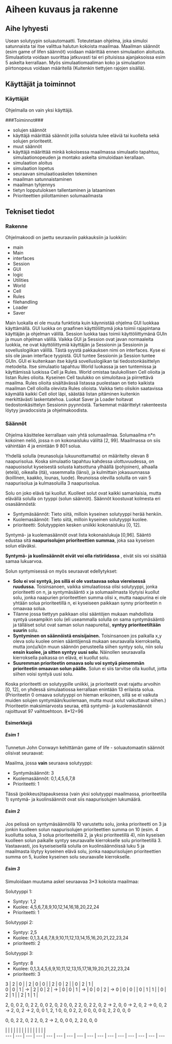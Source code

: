 Aiheen kuvaus ja rakenne
========================

Aihe lyhyesti
-------------
 
Usean solutyypin soluautomaatti. Toteutetaan ohjelma, joka simuloi satunnaista tai itse valittua 
halutun kokoista maailmaa. Maailman säännöt (esim game of lifen säännöt) voidaan määrittää
ennen simulaation aloitusta. Simulaatiota voidaan suorittaa jatkuvasti tai eri pituisissa
ajanjaksoissa esim 5 askelta kerrallaan. Myös simulaatiomaaliman koko ja simulaation piirtonopeus
voidaan määritellä (Kuitenkin tiettyjen rajojen sisällä). 


Käyttäjät ja toiminnot
----------------------

### Käyttäjät ###
Ohjelmalla on vain yksi käyttäjä.

###Toiminnot###
* solujen säännöt
 * käyttäjä määrittää säännöt joilla soluista tulee eläviä tai kuolleita sekä solujen prioriteetit.
* muut säännöt
 * käyttäjä määrittää minkä kokoisessa maailmassa simulaatio tapahtuu, simulaationopeuden ja montako askelta simuloidaan kerallaan.
* simulaation aloitus
* simulaation lopetus
* seuraavan simulaatioaskelen tekeminen
* maailman satunnaistaminen
* maailman tyhjennys
* tietyn lopputuloksen tallentaminen ja lataaminen
* Prioriteettien piilottaminen solumaailmasta

Tekniset tiedot
---------------

### Rakenne ###

Ohjelmakoodi on jaettu seuraaviin pakkauksiin ja luokkiin:
 * main
  * Main
 * interfaces
  * Session
  * GUI
 * logic
  * Utilities
  * World
  * Cell
  * Rules
 * filehandling
  * Loader
  * Saver

Main luokalla ei ole muuta funktiota kuin käynnistää ohjelma GUI luokkaa käyttämällä.
GUI luokka on graafinen käyttöliittymä joka toimii rajapintana käyttäjän ja ohjelman välillä.
Session luokka taas toimii käyttöliittymänä GUIn ja muun ohjelman välillä. Vaikka GUI ja Session
ovat javan normaaleita luokkia, ne ovat käyttöliittymiä käyttäjän ja Sessionin ja Sessionin
ja sovelluslogiikan välillä. Tästä syystä pakkauksen nimi on interfaces. Kyse ei siis ole 
javan interface tyypistä. GUI tuntee Sessionin ja Session tuntee GUIn. GUI ei
kuitenkaan itse käytä sovelluslogiikan tai tiedostonkäsittelyn metodeita. Itse simulaatio
tapahtuu World luokassa ja sen tuntemissa ja käyttämissä luokissa Cell ja Rules. World
omistaa taulukollisen Cell olioita ja listan Rules olioita. Kyseinen Cell taulukko on
simuloitava ja piirrettävä maailma. Rules olioita sisältävässä listassa puolestaan on tieto
kaikista maailman Cell olioilla olevista Rules olioista. Vaikka tieto olisikin saatavissa
käymällä kaikki Cell oliot läpi, säästää listan pitäminen kuitenkin merkittävästi laskentatehoa.
Luokat Saver ja Loader hoitavat tiedostonkäsittelyn Sessionin pyynnöstä. Tarkemmat määrittelyt
rakenteesta löytyy javadocsista ja ohjelmakoodista.

### Säännöt ###

Ohjelma käsittelee kerrallaan vain yhtä solumaailmaa. Solumaailma n*n kokoinen neliö,
jossa n on kokonaisluku väliltä [2, 99]. Maailmassa on siis vähintään 4 ja enintään 9 801 solua. 

Yhdellä solulla (reunasoluja lukuunottamatta) on määritelty olevan 8 naapurisolua. Koska 
simulaatio tapahtuu kahdessa ulottuvuudessa, on naapuoisolut kyseisestä solusta katsottuna
ylhäällä (pohjoinen), alhaalla (etelä), oikealla (itä), vasemmalla (länsi), ja kulmittain
jokasuunnassa (koillinen, kaakko, lounas, luode). Reunoissa olevilla soluilla on vain 5 
naapurisolua ja kulmasoluilla 3 naapurisolua.

Solu on joko elävä tai kuollut. Kuolleet solut ovat kaikki samanlaisia, mutta elävällä solulla
on tyyppi (solun säännöt). Säännöt koostuvat kolmesta eri osasäännöstä:
 * Syntymäsäännöt: Tieto siitä, milloin kyseinen solutyyppi herää henkiin.
 * Kuolemasäännöt: Tieto siitä, milloin kyseinen solutyyppi kuolee.
 * prioriteetti: Solutyyppien kesken uniikki kokonaisluku [0, 12].

Syntymä- ja kuolemasäännöt ovat lista kokonaislukuja [0,96]. Sääntö edustaa sitä **naapurisolujen
prioriteettien summaa**, joka saa kyseisen solun eläväksi.

**Syntymä- ja kuolinsäännöt eivät voi olla ristiriidassa** , eivät siis voi sisältää samaa lukuarvoa.

Solun syntymisessä on myös seuraavat edellytykset:
 * **Solu ei voi syntyä, jos sillä ei ole vastaavaa solua viereisessä ruudussa.** Toisinsanoen,
vaikka simulaatiossa olisi solutyyppi, jonka prioriteetti on n, ja syntymäsääntö x ja
solumaailmasta löytyisi kuollut solu, jonka naapurien prioriteettien summa olisi x, mutta naapurina
ei ole yhtään solua prioriteetillä n, ei kyseiseen paikkaan synny prioriteetin n omaavaa solua.
 * Tilanne jossa tiettyyn paikkaan olisi sääntöjen mukaan mahdollista syntyä useampikin solu
(eli useammalla solulla on sama syntymäsääntö ja tälläiset solut ovat saman solun naapureita),
**syntyy prioriteetiltään suurin** solu.
 * **Syntyminen on säännöistä ensisijainen.** Toisinsanoen jos paikalla x,y oleva solu kuolee omien
sääntöjensä mukaan seuraavalla kierroksella, mutta jon(u/ki)n muun säännön perusteella siihen 
syntyy solu, niin solu **ensin kuolee, ja sitten syntyy uusi solu**. Näinollen seuraavalla 
kierroksella paikassa on elävä, ei kuollut solu.
 * **Suuremman prioriteetin omaava solu voi syntyä pienemmän prioriteetin omaavan solun päälle.**
Solun ei siis tarvitse olla kuollut, jotta siihen voisi syntyä uusi solu.

Koska prioriteetti on solutyypille uniikki, ja prioriteetit ovat rajattu arvoihin [0, 12], on
yhdessä simulaatiossa kerrallaan enintään 13 erilaista solua. (Prioriteetin 0 omaava solutyyppi
on hieman erikoinen, sillä se ei vaikuta muiden solujen syntymään/kuolemaan, mutta muut solut
vaikuttavat siihen.) Prioriteetin maksimiarvosta seuraa, että syntymä- ja kuolemasäännöt
rajoittuvat 97 vaihtoehtoon. 8*12=96

#### Esimerkkejä ####

##### Esim 1 #####
Tunnetun John Conwayn kehittämän game of life - soluautomaatin säännöt olisivat seuraavat:

Maailma, jossa **vain** seuraava solutyyppi:

 * Syntymäsäännöt: 3
 * Kuolemasäännöt: 0,1,4,5,6,7,8
 * Prioriteetti:   1

Tässä (poikkeus)tapauksessa (vain yksi solutyyppi maailmassa, prioriteetilla 1) syntymä- ja
kuolinsäännöt ovat siis naapurisolujen lukumäärä.

##### Esim 2 #####
Jos pelissä on syntymäsäännöllä
10 varustettu solu, jonka prioriteetti on 3 ja jonkin kuolleen solun naapurisolujen
prioriteettien summa on 10 (esim. 4 kuollutta solua, 3 solua prioriteeteillä 2, ja yksi
prioriteetillä 4),  niin kyseisen kuolleen solun paikalle syntyy seuraavalle kierrokselle solu
prioriteetillä 3. Vastaavasti, jos kyseiseisellä solulla on kuolinsäännöissä luku 5 ja 
maailmasta löytyy kyseinen elävä solu, jonka naapurisolujen prioriteettien summa on 5, kuolee
kyseinen solu seuraavalle kierrokselle. 

##### Esim 3 #####
Simuloidaan muutama askel seuraavaa 3*3 kokoista maailmaa:

Solutyyppi 1:
 * Syntyy: 1,2
 * Kuolee: 4,5,6,7,8,9,10,12,14,16,18,20,22,24
 * Prioriteetti: 1

Solutyyppi 2:
 * Syntyy: 2,5
 * Kuolee: 0,1,3,4,6,7,8,9,10,11,12,13,14,15,16,20,21,22,23,24
 * prioriteetti: 2

Solutyyppi 3:
 * Syntyy: 8
 * Kuolee: 0,1,3,4,5,6,9,10,11,12,13,15,17,18,19,20,21,22,23,24
 * prioriteetti: 3

 3 | 2 | 0 |   | 2 | 0 | 0 |   | 2 | 0 | 2 |   | 0 | 2 | 1 |  
 0 | 0 | 1 | -> | 2 | 0 | 2 | -> | 0 | 0 | 1 | -> | 0 | 0 | 2 | ->
 0 | 0 | 0 |   | 0 | 1 | 1 |   | 0 | 2 | 1 |   | 2 | 1 | 1 |    

 2, 0, 0    2, 0, 2    2, 0, 0    2, 0, 2    0, 0, 2    2, 0, 2
 2, 0, 2 -> 2, 0, 0 -> 2, 0, 2 -> 0, 0, 2 -> 2, 0, 2 -> 2, 0, 0
 1, 2, 1    0, 0, 0    2, 2, 0    0, 0, 0    0, 2, 2    0, 0, 0

 0, 0, 2    2, 0, 2
 2, 0, 2 -> 2, 0, 0
 0, 2, 2    0, 0, 0

   |   |   |   |   |   |   |   |   |   |   |   |   |   |   |  
 --- | --- | --- | --- | --- | --- | --- | --- | --- | --- | --- | --- | --- | --- | --- | ---


